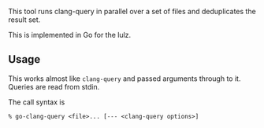 This tool runs clang-query in parallel over a set of files and deduplicates the
result set.

This is implemented in Go for the lulz.

Usage
-----

This works almost like `clang-query` and passed arguments through to it.
Queries are read from stdin.

The call syntax is

    % go-clang-query <file>... [--- <clang-query options>]
